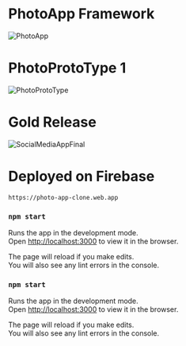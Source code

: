 # PhotoApp Framework

![PhotoApp](https://media.giphy.com/media/50rKHxHUYfeE1crz71/giphy.gif)

# PhotoProtoType 1

![PhotoProtoType](https://media.giphy.com/media/DGStIWTSad57hty2XE/giphy.gif)

# Gold Release

![SocialMediaAppFinal](https://media.giphy.com/media/xFaYzxQHPBTY9e3eut/giphy.gif)

# Deployed on Firebase

    https://photo-app-clone.web.app

### `npm start`

Runs the app in the development mode.\
Open [http://localhost:3000](http://localhost:3000) to view it in the browser.

The page will reload if you make edits.\
You will also see any lint errors in the console.





### `npm start`

Runs the app in the development mode.\
Open [http://localhost:3000](http://localhost:3000) to view it in the browser.

The page will reload if you make edits.\
You will also see any lint errors in the console.


